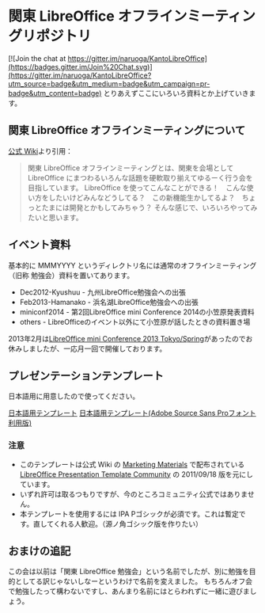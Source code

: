関東 LibreOffice オフラインミーティングリポジトリ
==========

[![Join the chat at https://gitter.im/naruoga/KantoLibreOffice](https://badges.gitter.im/Join%20Chat.svg)](https://gitter.im/naruoga/KantoLibreOffice?utm_source=badge&utm_medium=badge&utm_campaign=pr-badge&utm_content=badge)
とりあえずここにいろいろ資料とか上げていきます。


関東 LibreOffice オフラインミーティングについて
----------
[公式 Wiki](http://wiki.documentfoundation.org/JA/Events/Kanto-benkyokai)より引用：

> 関東 LibreOffice オフラインミーティングとは、関東を会場として LibreOffice にまつわるいろんな話題を硬軟取り揃えてゆるーく行う会を目指しています。
> LibreOffice を使ってこんなことができる！　こんな使い方をしたいけどみんなどうしてる？　この新機能生かしてるよ？　ちょっとたまには開発とかもしてみちゃう？ そんな感じで、いろいろやってみたいと思います。

イベント資料
----------
基本的に MMMYYYY というディレクトリ名には通常のオフラインミーティング（旧称 勉強会）資料を置いてあります。 

* Dec2012-Kyushuu - 九州LibreOffice勉強会への出張
* Feb2013-Hamanako - 浜名湖LibreOffice勉強会への出張
* miniconf2014 - 第2回LibreOffice mini Conference 2014の小笠原発表資料
* others - LibreOfficeのイベント以外にて小笠原が話したときの資料置き場

2013年2月は[LibreOffice mini Conference 2013 Tokyo/Spring](https://wiki.documentfoundation.org/JA/Events/LibOCon_mini_JP)があったのでお休みしましたが、一応月一回で開催しております。

プレゼンテーションテンプレート
----------
日本語用に用意したので使ってください。

[日本語用テンプレート](https://github.com/naruoga/KantoLibreOffice/raw/master/LibreOffice_PresentationTemplate_ja.odp)
[日本語用テンプレート(Adobe Source Sans Proフォント利用版)](https://github.com/naruoga/KantoLibreOffice/raw/master/LibreOffice_PresentationTemplate_ja_SourceSansPro.odp)


### 注意 ###

* このテンプレートは公式 Wiki の [Marketing Materials](http://wiki.documentfoundation.org/Marketing/Material) で配布されている [LibreOffice Presentation Template Community](http://wiki.documentfoundation.org/File:2011-09-18_LibreOffice_PresentationTemplate_Community.odp) の 2011/09/18 版を元にしています。
* いずれ許可は取るつもりですが、今のところコミュニティ公式ではありません。
* 本テンプレートを使用するには IPA Pゴシックが必須です。これは暫定です。直してくれる人歓迎。（源ノ角ゴシック版を作りたい）

おまけの追記
----------
この会は以前は「関東 LibreOffice 勉強会」という名前でしたが、別に勉強を目的としてる訳じゃないしなーというわけで名前を変えました。
もちろんオフ会で勉強したって構わないですし、あんまり名前にはとらわれずに一緒に遊びましょう。
